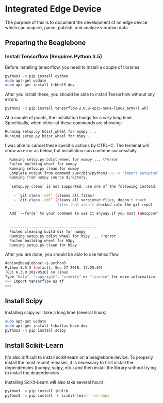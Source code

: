 # Integrated Edge Device

The purpose of this is to document the development of an edge device which can acquire, parse, publish, and analyze vibration data 

## Preparing the Beaglebone


### Install Tensorflow (Requires Python 3.5)

Before installing tensorflow, you need to install a couple of libraries.

```bash
python3 -m pip install cython
sudo apt-get update
sudo apt-get install libhdf5-dev
```

After you install these, you should be able to install Tensorflow without any errors. 

```bash
python3 -m pip install tensorflow-2.0.0-cp35-none-linux_armv7l.whl
```

At a couple of points, the installation hangs for a _very_ long time. Specifically, when either of these commands are showing:

```bash
Running setup.py bdist_wheel for numpy ...
Running setup.py bdist_wheel for h5py ...
```

I was able to cancel these specific actions by CTRL+C. The terminal will show an error as below, but installation can continue successfully.

```bash
  Running setup.py bdist_wheel for numpy ... \^error
  Failed building wheel for numpy
  Running setup.py clean for numpy
  Complete output from command /usr/bin/python3 -u -c "import setuptools, tokenize;__file__='/tmp/pip-build-8cbq0qnv/numpy/setup.py';f=getattr(tokenize, 'open', open)(__file__);code=f.read().replace('\r\n', '\n');f.close();exec(compile(code, __file__, 'exec'))" clean --all:
  Running from numpy source directory.
  
  `setup.py clean` is not supported, use one of the following instead:
  
    - `git clean -xdf` (cleans all files)
    - `git clean -Xdf` (cleans all versioned files, doesn't touch
                        files that aren't checked into the git repo)
  
  Add `--force` to your command to use it anyway if you must (unsupported).
  
  
  ----------------------------------------
  Failed cleaning build dir for numpy
  Running setup.py bdist_wheel for h5py ... \^error
  Failed building wheel for h5py
  Running setup.py clean for h5py
```

After you are done, you should be able to use tensorflow

```bash
debian@beaglebone:~$ python3
Python 3.5.3 (default, Sep 27 2018, 17:25:39) 
[GCC 6.3.0 20170516] on linux
Type "help", "copyright", "credits" or "license" for more information.
>>> import tensorflow as tf
>>> 
```

## Install Scipy

Installing scipy will take a long time (several hours)

```bash
sudo apt-get update
sudo apt-get install libatlas-base-dev
python3 -m pip install scipy
```

## Install Scikit-Learn

It's also difficult to install scikit-learn on a beaglebone device. To properly install the most recent releases, it is necessary to first install the dependencies (numpy, scipy, etc.) and then install the library without trying to install the dependencies. 

Installing Scikit-Learn will also take several hours.


```bash
python3 -m pip install joblib
python3 -m pip install -U scikit-learn --no-deps
```


